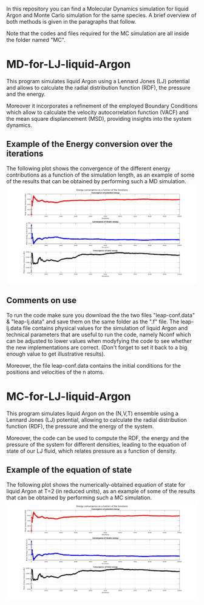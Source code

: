 In this repository you can find a Molecular Dynamics simulation for liquid Argon and Monte Carlo simulation for the same species. A brief overview of both methods is given in the paragraphs that follow.

Note that the codes and files required for the MC simulation are all inside the folder named "MC".

# MD-for-LJ-liquid-Argon

This program simulates liquid Argon using a Lennard Jones (LJ) potential and allows to calculate the radial distribution function (RDF), the pressure and the energy.

Moreover it incorporates a refinement of the employed Boundary Conditions which allow to calculate the velocity autocorrelation function (VACF) and the mean square displancement (MSD), providing insights into the system dynamics.

## Example of the Energy conversion over the iterations

The following plot shows the convergence of the different energy contributions as a function of the simulation length, as an example of some of the results that can be obtained by performing such a MD simulation.
![Energy convergence for LJ fluid (Argon) as a function of the simulation length](figures/energy_convergence.jpg)


## Comments on use

To run the code make sure you download the the two files "leap-conf.data" & "leap-lj.data" and save them on the same folder as the ".f" file. The leap-lj.data file contains physical values for the simulation of liquid Argon and technical parameters that are useful to run the code, namely Nconf which can be adjusted to lower values when modyfying the code to see whether the new implementations are correct. (Don't forget to set it back to a big enough value to get illustrative results).

Moreover, the file leap-conf.data contains the initial conditions for the positions and velocities of the n atoms.


# MC-for-LJ-liquid-Argon

This program simulates liquid Argon on the (N,V,T) ensemble using a Lennard Jones (LJ) potential, allowing to calculate the radial distribution function (RDF), the pressure and the energy of the system. 

Moreover, the code can be used to compute the RDF, the energy and the pressure of the system for different densities, leading to the equation of state of our LJ fluid, which relates pressure as a function of density.

## Example of the equation of state

The following plot shows the numerically-obtained equation of state for liquid Argon at T=2 (in reduced units), as an example of some of the results that can be obtained by performing such a MC simulation.
![Equation of state for LJ fluid (Argon) using MC methods](figures/energy_convergence.jpg)
